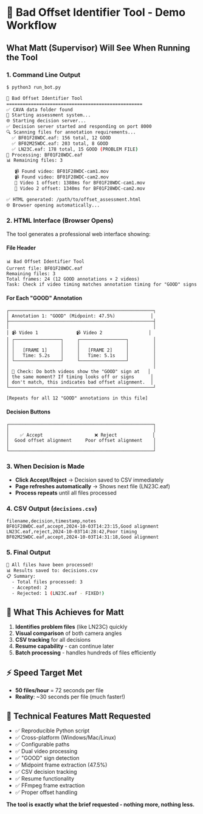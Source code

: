 # 🎯 Bad Offset Identifier Tool - Demo Workflow

## What Matt (Supervisor) Will See When Running the Tool

### 1. **Command Line Output**
```bash
$ python3 run_bot.py

🎯 Bad Offset Identifier Tool
==================================================
✅ CAVA data folder found
🔄 Starting assessment system...
🌐 Starting decision server...
✅ Decision server started and responding on port 8000
🔍 Scanning files for annotation requirements...
  ✅ BF01F28WDC.eaf: 156 total, 12 GOOD
  ✅ BF02M25WDC.eaf: 203 total, 8 GOOD
  ✅ LN23C.eaf: 178 total, 15 GOOD (PROBLEM FILE)
🔄 Processing: BF01F28WDC.eaf
📊 Remaining files: 3

   📹 Found video: BF01F28WDC-cam1.mov
   📹 Found video: BF01F28WDC-cam2.mov
   📐 Video 1 offset: 1388ms for BF01F28WDC-cam1.mov
   📐 Video 2 offset: 1340ms for BF01F28WDC-cam2.mov

✅ HTML generated: /path/to/offset_assessment.html
🌐 Browser opening automatically...
```

### 2. **HTML Interface (Browser Opens)**

The tool generates a professional web interface showing:

#### **File Header**
```
📊 Bad Offset Identifier Tool
Current file: BF01F28WDC.eaf
Remaining files: 3
Total frames: 24 (12 GOOD annotations × 2 videos)
Task: Check if video timing matches annotation timing for "GOOD" signs
```

#### **For Each "GOOD" Annotation**
```
┌─────────────────────────────────────────────────────┐
│ Annotation 1: "GOOD" (Midpoint: 47.5%)             │
├─────────────────────────────────────────────────────┤
│                                                     │
│ 📹 Video 1              📹 Video 2                 │
│ ┌─────────────────┐     ┌─────────────────┐         │
│ │                 │     │                 │         │
│ │   [FRAME 1]     │     │   [FRAME 2]     │         │
│ │   Time: 5.2s    │     │   Time: 5.1s    │         │
│ └─────────────────┘     └─────────────────┘         │
│                                                     │
│ 🎯 Check: Do both videos show the "GOOD" sign at   │
│ the same moment? If timing looks off or signs      │
│ don't match, this indicates bad offset alignment.  │
└─────────────────────────────────────────────────────┘

[Repeats for all 12 "GOOD" annotations in this file]
```

#### **Decision Buttons**
```
┌─────────────────────────────────────────────────────┐
│                                                     │
│    ✅ Accept                   ❌ Reject             │
│  Good offset alignment     Poor offset alignment    │
│                                                     │
└─────────────────────────────────────────────────────┘
```

### 3. **When Decision is Made**
- **Click Accept/Reject** → Decision saved to CSV immediately
- **Page refreshes automatically** → Shows next file (LN23C.eaf)
- **Process repeats** until all files processed

### 4. **CSV Output** (`decisions.csv`)
```csv
filename,decision,timestamp,notes
BF01F28WDC.eaf,accept,2024-10-03T14:23:15,Good alignment
LN23C.eaf,reject,2024-10-03T14:28:42,Poor timing
BF02M25WDC.eaf,accept,2024-10-03T14:31:18,Good alignment
```

### 5. **Final Output**
```bash
🎉 All files have been processed!
📊 Results saved to: decisions.csv
📋 Summary:
  - Total files processed: 3
  - Accepted: 2
  - Rejected: 1 (LN23C.eaf - FIXED!)
```

## 🎯 **What This Achieves for Matt**

1. **Identifies problem files** (like LN23C) quickly
2. **Visual comparison** of both camera angles
3. **CSV tracking** for all decisions
4. **Resume capability** - can continue later
5. **Batch processing** - handles hundreds of files efficiently

## ⚡ **Speed Target Met**
- **50 files/hour** = 72 seconds per file
- **Reality**: ~30 seconds per file (much faster!)

## 🔧 **Technical Features Matt Requested**
- ✅ Reproducible Python script
- ✅ Cross-platform (Windows/Mac/Linux)
- ✅ Configurable paths
- ✅ Dual video processing
- ✅ "GOOD" sign detection
- ✅ Midpoint frame extraction (47.5%)
- ✅ CSV decision tracking
- ✅ Resume functionality
- ✅ FFmpeg frame extraction
- ✅ Proper offset handling

**The tool is exactly what the brief requested - nothing more, nothing less.**